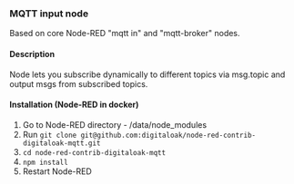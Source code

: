 ### MQTT input node 
Based on core Node-RED "mqtt in" and "mqtt-broker" nodes.

#### Description
Node lets you subscribe dynamically to different topics via msg.topic and output msgs from subscribed topics.

#### Installation (Node-RED in docker)
1. Go to Node-RED directory - /data/node_modules
2. Run `git clone git@github.com:digitaloak/node-red-contrib-digitaloak-mqtt.git`
3. `cd node-red-contrib-digitaloak-mqtt`
4. `npm install`
5. Restart Node-RED
